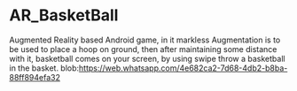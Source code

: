 # AR_BasketBall
Augmented Reality based Android game, in it markless Augmentation is to be used to place a hoop on ground, then after maintaining some distance with it, basketball comes on your screen, by using swipe throw a basketball in the basket.
blob:https://web.whatsapp.com/4e682ca2-7d68-4db2-b8ba-88ff894efa32
